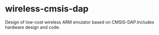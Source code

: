 # wireless-cmsis-dap
Design of low-cost wireless ARM emulator based on CMSIS-DAP.Includes hardware design and code.
